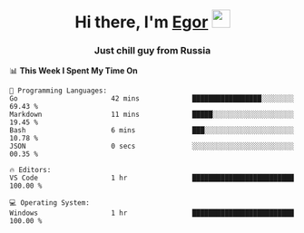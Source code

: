 
<h1 align="center">Hi there, I'm <a href="https://daniilshat.ru/" target="_blank">Egor</a> 
<img src="https://github.com/blackcater/blackcater/raw/main/images/Hi.gif" height="32"/></h1>
<h3 align="center">Just chill guy from Russia</h3>

<!--START_SECTION:waka-->
📊 **This Week I Spent My Time On** 

```text
💬 Programming Languages: 
Go                       42 mins             █████████████████░░░░░░░░   69.43 % 
Markdown                 11 mins             █████░░░░░░░░░░░░░░░░░░░░   19.45 % 
Bash                     6 mins              ███░░░░░░░░░░░░░░░░░░░░░░   10.78 % 
JSON                     0 secs              ░░░░░░░░░░░░░░░░░░░░░░░░░   00.35 % 

🔥 Editors: 
VS Code                  1 hr                █████████████████████████   100.00 % 

💻 Operating System: 
Windows                  1 hr                █████████████████████████   100.00 % 
```


<!--END_SECTION:waka-->
